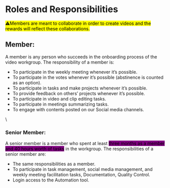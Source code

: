 # Roles and Responsibilities

<mark style="background-color:yellow;">⚠️Members are meant to collaborate in order to create videos and the rewards will reflect these collaborations.</mark>

## Member:

A member is any person who succeeds in the onboarding process of the video workgroup. The responsibility of a member is:

* To participate in the weekly meeting whenever it’s possible.
* To participate in the votes whenever it’s possible (abstinence is counted as an option).
* To participate in tasks and make projects whenever it’s possible.
* To provide feedback on others’ projects whenever it’s possible.
* To participate in video and clip editing tasks.
* To participate in meetings summarizing tasks.
* To engage with contents posted on our Social media channels.

\


### Senior Member:

A senior member is a member who spent at least <mark style="background-color:purple;">three months as a member and 40 hours worth of tasks</mark> in the workgroup. The responsibilities of a senior member are:

* The same responsibilities as a member.
* To participate in task management, social media management, and weekly meeting facilitation tasks, Documentation, Quality Control.
* Login access to the Automation tool.
